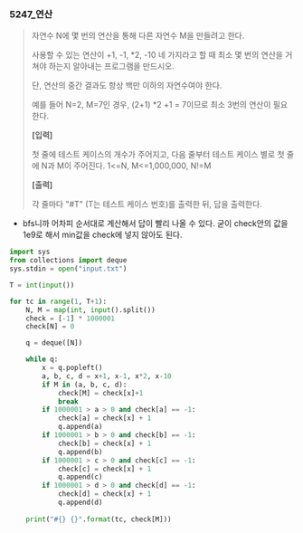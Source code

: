 ### 5247_연산

> 자연수 N에 몇 번의 연산을 통해 다른 자연수 M을 만들려고 한다.
>
> 사용할 수 있는 연산이 +1, -1, *2, -10 네 가지라고 할 때 최소 몇 번의 연산을 거쳐야 하는지 알아내는 프로그램을 만드시오.
>
> 단, 연산의 중간 결과도 항상 백만 이하의 자연수여야 한다.
>
> 예를 들어 N=2, M=7인 경우, (2+1) *2 +1 = 7이므로 최소 3번의 연산이 필요한다.
>
> 
> **[입력]**
>
> 첫 줄에 테스트 케이스의 개수가 주어지고, 다음 줄부터 테스트 케이스 별로 첫 줄에 N과 M이 주어진다. 1<=N, M<=1,000,000, N!=M
>
> **[출력]**
>
> 각 줄마다 "#T" (T는 테스트 케이스 번호)를 출력한 뒤, 답을 출력한다.



- bfs니까 어차피 순서대로 계산해서 답이 빨리 나올 수 있다. 굳이 check안의 값을 1e9로 해서 min값을 check에 넣지 않아도 된다.

```python
import sys
from collections import deque
sys.stdin = open("input.txt")

T = int(input())

for tc in range(1, T+1):
    N, M = map(int, input().split())
    check = [-1] * 1000001
    check[N] = 0

    q = deque([N])

    while q:
        x = q.popleft()
        a, b, c, d = x+1, x-1, x*2, x-10
        if M in (a, b, c, d):
            check[M] = check[x]+1
            break
        if 1000001 > a > 0 and check[a] == -1:
            check[a] = check[x] + 1
            q.append(a)
        if 1000001 > b > 0 and check[b] == -1:
            check[b] = check[x] + 1
            q.append(b)
        if 1000001 > c > 0 and check[c] == -1:
            check[c] = check[x] + 1
            q.append(c)
        if 1000001 > d > 0 and check[d] == -1:
            check[d] = check[x] + 1
            q.append(d)
    
    print("#{} {}".format(tc, check[M]))
```

